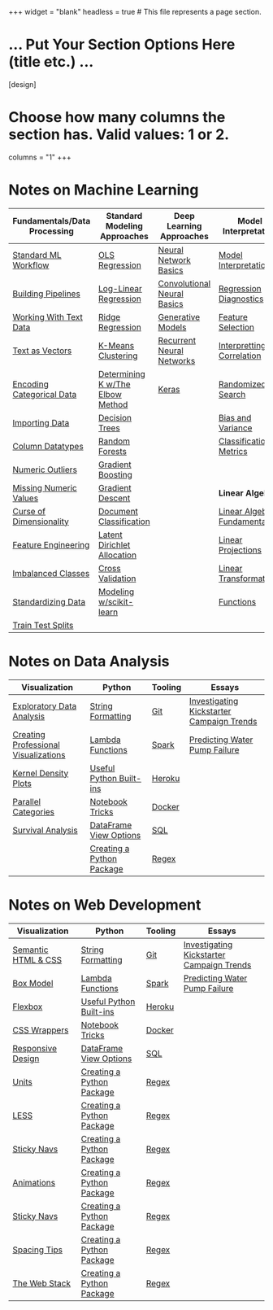+++
widget = "blank"
headless = true  # This file represents a page section.

# ... Put Your Section Options Here (title etc.) ...

[design]
  # Choose how many columns the section has. Valid values: 1 or 2.
  columns = "1"
+++

# Notes on Machine Learning

| Fundamentals/Data Processing                                                       | Standard Modeling Approaches                                                           | Deep Learning Approaches                                                                 | Model Interpretation                                                                   |
| ---------------------------------------------------------------------------------- | -------------------------------------------------------------------------------------- | ---------------------------------------------------------------------------------------- | -------------------------------------------------------------------------------------- |
| [Standard ML Workflow ](https://www.mwbrady.com/post/mlworkflow/mlworkflow/)       | [OLS Regression](https://www.mwbrady.com/post/olsregression/)                          | [Neural Network Basics](https://www.mwbrady.com/post/neuralnetworkbasics/)               | [Model Interpretation](https://www.mwbrady.com/post/modelinterpretation/)              |
| [Building Pipelines](https://www.mwbrady.com/post/pipelines/)                      | [Log-Linear Regression](https://www.mwbrady.com/post/loglinerregression/)              | [Convolutional Neural Basics](https://www.mwbrady.com/post/convolutionalneuralnetworks/) | [Regression Diagnostics](https://www.mwbrady.com/post/regressiondiagnostics/)          |
| [Working With Text Data](https://www.mwbrady.com/post/workingwithtextdata/)        | [Ridge Regression](https://www.mwbrady.com/post/ridgeregression/)                      | [Generative Models](https://www.mwbrady.com/post/generativemodels/)                      | [Feature Selection](https://www.mwbrady.com/post/featureselection/)                    |
| [Text as Vectors](https://www.mwbrady.com/post/textasvectors/)                     | [K-Means Clustering](https://www.mwbrady.com/post/kmeans/)                             | [Recurrent Neural Networks](https://www.mwbrady.com/post/recurrentneuralnetworks/)       | [Interpretting Correlation](https://www.mwbrady.com/post/interprettingcorrelations/)   |
| [Encoding Categorical Data](https://www.mwbrady.com/post/encodingcategoricaldata/) | [Determining K w/The Elbow Method](https://www.mwbrady.com/post/elbowmethod/)          | [Keras](https://www.mwbrady.com/post/keras/)                                             | [Randomized Search](https://www.mwbrady.com/post/randomizedsearch/)                    |
| [Importing Data](https://www.mwbrady.com/post/importingdata/)                      | [Decision Trees](https://www.mwbrady.com/post/decisiontrees/)                          |                                                                                          | [Bias and Variance](https://www.mwbrady.com/post/biasandvariance/)                     |
| [Column Datatypes](https://www.mwbrady.com/post/columndatatypes/)                  | [Random Forests](https://www.mwbrady.com/post/randomforests/)                          |                                                                                          | [Classification Metrics](https://www.mwbrady.com/post/classificationmetrics/)          |
| [Numeric Outliers](https://www.mwbrady.com/post/numericoutliers/)                  | [Gradient Boosting](https://www.mwbrady.com/post/gradientboosting/)                    |                                                                                          |                                                                                        |
| [Missing Numeric Values](https://www.mwbrady.com/post/missingnumericvalues/)       | [Gradient Descent](https://www.mwbrady.com/post/gradientdescent/)                      |                                                                                          | **Linear Algebra**                                                                     |
| [Curse of Dimensionality](https://www.mwbrady.com/post/curseofdimensionality/)     | [Document Classification](https://www.mwbrady.com/post/documentclassification/)        |                                                                                          | [Linear Algebra Fundamentals](https://www.mwbrady.com/post/linearalgebrafundamentals/) |
| [Feature Engineering](https://www.mwbrady.com/post/featureengineering/)            | [Latent Dirichlet Allocation](https://www.mwbrady.com/post/latentdirichletallocation/) |                                                                                          | [Linear Projections](https://www.mwbrady.com/post/linearprojections/)                  |
| [Imbalanced Classes](https://www.mwbrady.com/post/imbalancedclasses/)              | [Cross Validation](https://www.mwbrady.com/post/crossvalidation/)                      |                                                                                          | [Linear Transformations](https://www.mwbrady.com/post/lineartransformations)           |
| [Standardizing Data](https://www.mwbrady.com/post/standardizingdata/)              | [Modeling w/scikit-learn](https://www.mwbrady.com/post/scikitlearnmodels)              |                                                                                          | [Functions](https://www.mwbrady.com/post/functions/)                                   |
| [Train Test Splits](https://www.mwbrady.com/post/traintestsplits/traintestsplits/) |                                                                                        |                                                                                          |                                                                                        |

# Notes on Data Analysis

| Visualization                                                                        | Python                                                                            | Tooling                                        | Essays                                                                                 |
| ------------------------------------------------------------------------------------ | --------------------------------------------------------------------------------- | ---------------------------------------------- | -------------------------------------------------------------------------------------- |
| [Exploratory Data Analysis](https://www.mwbrady.com/post/exploratorydataanalysis/)   | [String Formatting](https://www.mwbrady.com/post/stringformatting/)               | [Git](https://www.mwbrady.com/post/git/)       | [Investigating Kickstarter Campaign Trends](https://www.mwbrady.com/post/kickstarter/) |
| [Creating Professional Visualizations](https://www.mwbrady.com/post/visualization/)  | [Lambda Functions](https://www.mwbrady.com/post/lambdafunctions/)                 | [Spark](https://www.mwbrady.com/post/spark)    | [Predicting Water Pump Failure](https://www.mwbrady.com/#)                             |
| [Kernel Density Plots](https://www.mwbrady.com/post/kerneldensityplots/)             | [Useful Python Built-ins](https://www.mwbrady.com/post/usefulpythonbuiltins/)     | [Heroku](https://www.mwbrady.com/post/heroku/) |                                                                                        |
| [Parallel Categories](https://www.mwbrady.com/post/parallelcategoriesvisualization/) | [Notebook Tricks](https://www.mwbrady.com/post/notebooktricks/)                   | [Docker](https://www.mwbrady.com/post/docker/) |                                                                                        |
| [Survival Analysis](https://www.mwbrady.com/post/survivalanalysis/)                  | [DataFrame View Options](https://www.mwbrady.com/post/)                           | [SQL](https://www.mwbrady.com/post/sql/)       |                                                                                        |
|                                                                                      | [Creating a Python Package](https://www.mwbrady.com/post/creatingapythonpackage/) | [Regex](https://www.mwbrady.com/post/regex/)   |                                                                                        |

# Notes on Web Development

| Visualization                                                        | Python                                                                            | Tooling                                         | Essays                                                                                 |
| -------------------------------------------------------------------- | --------------------------------------------------------------------------------- | ----------------------------------------------- | -------------------------------------------------------------------------------------- |
| [Semantic HTML & CSS](https://www.mwbrady.com/post/semantichtmlcss/) | [String Formatting](https://www.mwbrady.com/post/stringformatting/)               | [Git](https://www.mwbrady.com/post/git/)        | [Investigating Kickstarter Campaign Trends](https://www.mwbrady.com/post/kickstarter/) |
| [Box Model](https://www.mwbrady.com/post/boxmodel/)                  | [Lambda Functions](https://www.mwbrady.com/post/lambdafunctions/)                 | [Spark](https://www.mwbrady.com/post/spark)     | [Predicting Water Pump Failure](https://www.mwbrady.com/#)                             |
| [Flexbox](https://www.mwbrady.com/post/flexbox/)                     | [Useful Python Built-ins](https://www.mwbrady.com/post/usefulpythonbuiltins/)     | [Heroku](https://www.mwbrady.com/post/heroku/)  |                                                                                        |
| [CSS Wrappers](https://www.mwbrady.com/post/wrappers/)               | [Notebook Tricks](https://www.mwbrady.com/post/notebooktricks/)                   | [Docker](https://www.mwbrady.com/post/docker/)  |                                                                                        |
| [Responsive Design](https://www.mwbrady.com/post/responsivedesign/)  | [DataFrame View Options](https://www.mwbrady.com/post/)                           | [SQL](https://www.mwbrady.com/post/sql/)        |                                                                                        |
| [Units](https://www.mwbrady.com/post/units/)                         | [Creating a Python Package](https://www.mwbrady.com/post/creatingapythonpackage/) | [Regex](https://www.mwbrady.com/post/regex/)    |                                                                                        |
| [LESS](https://www.mwbrady.com/post/less/)                           | [Creating a Python Package](https://www.mwbrady.com/post/creatingapythonpackage/) | [Regex](https://www.mwbrady.com/post/regex/)    |                                                                                        |
| [Sticky Navs](https://www.mwbrady.com/post/stickynavs/)              | [Creating a Python Package](https://www.mwbrady.com/post/creatingapythonpackage/) | [Regex](https://www.mwbrady.com/post/regex/)    |                                                                                        |
| [Animations](https://www.mwbrady.com/post/animations/)               | [Creating a Python Package](https://www.mwbrady.com/post/creatingapythonpackage/) | [Regex](https://www.mwbrady.com/post/regex/)    |                                                                                        |
| [Sticky Navs](https://www.mwbrady.com/post/stickynavs/)              | [Creating a Python Package](https://www.mwbrady.com/post/creatingapythonpackage/) | [Regex](https://www.mwbrady.com/post/regex/)    |                                                                                        |
| [Spacing Tips](https://www.mwbrady.com/post/spacingtips/)            | [Creating a Python Package](https://www.mwbrady.com/post/creatingapythonpackage/) | [Regex](https://www.mwbrady.com/post/regex/)    |                                                                                        |
| [The Web Stack](https://www.mwbrady.com/post/stickynavs/)            | [Creating a Python Package](https://www.mwbrady.com/post/creatingapythonpackage/) | [Regex](https://www.mwbrady.com/post/webstack/) |                                                                                        |
